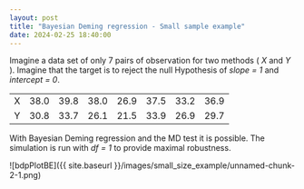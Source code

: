 ```yaml
---
layout: post
title: "Bayesian Deming regression - Small sample example"
date: 2024-02-25 18:40:00
---
```


Imagine a data set of only 7 pairs of observation for two methods ( *X*
and *Y* ). Imagine that the target is to reject the null Hypothesis of
*slope = 1* and *intercept = 0*.


|       |        |        |        |        |        |        |        |
| :---- | -----: | -----: | -----: | -----: | -----: | -----: | -----: |
|  X    | 38.0   | 39.8   |  38.0  |  26.9  |  37.5  |  33.2  |  36.9  |
|  Y    | 30.8   | 33.7   |  26.1  |  21.5  |  33.9  |  26.9  |  29.7  |


With Bayesian Deming regression and the MD test it is possible. The
simulation is run with *df = 1* to provide maximal robustness.


![bdpPlotBE]({{ site.baseurl }}/images/small_size_example/unnamed-chunk-2-1.png)
